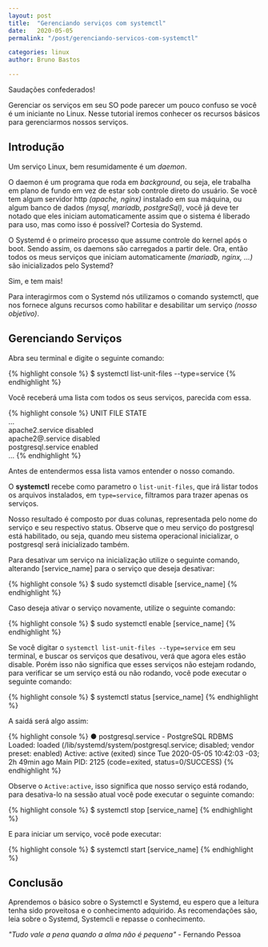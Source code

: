 ```yaml
---
layout: post
title:  "Gerenciando serviços com systemctl"
date:   2020-05-05
permalink: "/post/gerenciando-servicos-com-systemctl"

categories: linux 
author: Bruno Bastos

---
```


Saudações confederados!


Gerenciar os serviços em seu SO pode parecer um pouco confuso se você é um iniciante no Linux. Nesse tutorial iremos conhecer os recursos básicos para gerenciarmos nossos serviços.


## Introdução
Um serviço Linux, bem resumidamente é um _daemon_. 

O daemon é um programa que roda em _background_, ou seja, ele trabalha em plano de fundo em vez de estar sob controle direto do usuário. Se você tem algum servidor http _(apache, nginx)_ instalado em sua máquina, ou algum banco de dados _(mysql, mariadb, postgreSql)_, você já deve ter notado que eles iniciam automaticamente assim que o sistema é liberado para uso, mas como isso é possível? Cortesia do Systemd.

O Systemd é o primeiro processo que assume controle do kernel após o boot. Sendo assim, os daemons são carregados a partir dele. Ora, então todos os meus serviços que iniciam automaticamente _(mariadb, nginx, ...)_ são inicializados pelo Systemd? 

Sim, e tem mais!

Para interagirmos com o Systemd nós utilizamos o comando systemctl, que nos fornece alguns recursos como habilitar e desabilitar um serviço _(nosso objetivo)_. 


## Gerenciando Serviços
Abra seu terminal e digite o seguinte comando:

{% highlight console %}
$ systemctl list-unit-files --type=service
{% endhighlight %}

Você receberá uma lista com todos os seus serviços, parecida com essa.

{% highlight console %}
UNIT FILE                                  STATE          
...            
apache2.service                            disabled       
apache2@.service                           disabled  
postgresql.service                         enabled        
...
{% endhighlight %}

Antes de entendermos essa lista vamos entender o nosso comando. 

O **systemctl** recebe como parametro o `list-unit-files`, que irá listar todos os arquivos instalados, em `type=service`, filtramos para trazer apenas os serviços.

Nosso resultado é composto por duas colunas, representada pelo nome do serviço e seu respectivo status. Observe que o meu serviço do postgresql está habilitado, ou seja, quando meu sistema operacional inicializar, o postgresql será inicializado também. 

Para desativar um serviço na inicialização utilize o seguinte comando, alterando  [service_name] para o serviço que deseja desativar: 

{% highlight console %}
$ sudo systemctl disable [service_name]
{% endhighlight %}

Caso deseja ativar o serviço novamente, utilize o seguinte comando:

{% highlight console %}
$ sudo systemctl enable [service_name]
{% endhighlight %}

Se você digitar o `systemctl list-unit-files --type=service` em seu terminal, e buscar os serviços que desativou, verá que agora eles estão disable. Porém isso não significa que esses serviços não estejam rodando, para verificar se um serviço está ou não rodando, você pode executar o seguinte comando:

{% highlight console %}
$ systemctl status [service_name]
{% endhighlight %}

A saidá será algo assim:

{% highlight console %}
● postgresql.service - PostgreSQL RDBMS
   Loaded: loaded (/lib/systemd/system/postgresql.service; disabled; vendor preset: enabled)
   Active: active (exited) since Tue 2020-05-05 10:42:03 -03; 2h 49min ago
 Main PID: 2125 (code=exited, status=0/SUCCESS)
{% endhighlight %}

Observe o `Active:active`, isso significa que nosso serviço está rodando, para desativa-lo na sessão atual você pode executar o seguinte comando:

{% highlight console %}
$ systemctl stop [service_name]
{% endhighlight %}

E para iniciar um serviço, você pode executar:

{% highlight console %}
$ systemctl start [service_name]
{% endhighlight %}


## Conclusão
Aprendemos o básico sobre o Systemctl e Systemd, eu espero que a leitura tenha sido proveitosa e o conhecimento adquirido. As recomendações são, leia sobre o Systemd, Systemcli e repasse o conhecimento. 

_"Tudo vale a pena quando a alma não é pequena"_ - Fernando Pessoa